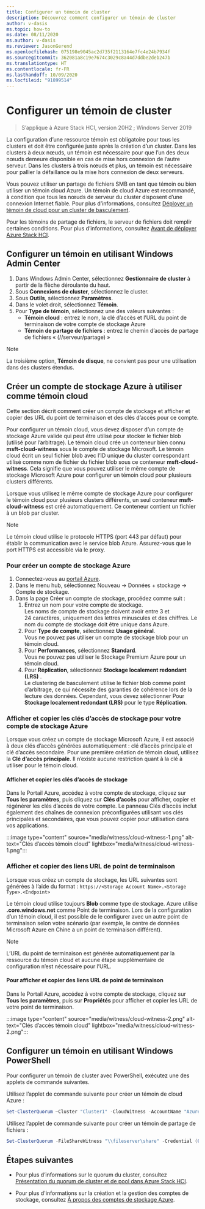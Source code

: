 ```yaml
---
title: Configurer un témoin de cluster
description: Découvrez comment configurer un témoin de cluster
author: v-dasis
ms.topic: how-to
ms.date: 08/11/2020
ms.author: v-dasis
ms.reviewer: JasonGerend
ms.openlocfilehash: 075198e9045ac2d735f2113164e7fc4e24b7934f
ms.sourcegitcommit: 362081a8c19e7674c3029c8a44d7ddbe2deb247b
ms.translationtype: HT
ms.contentlocale: fr-FR
ms.lasthandoff: 10/09/2020
ms.locfileid: "91899514"
---
```

# <a name="set-up-a-cluster-witness"></a>Configurer un témoin de cluster

> S’applique à Azure Stack HCI, version 20H2 ; Windows Server 2019

La configuration d’une ressource témoin est obligatoire pour tous les clusters et doit être configurée juste après la création d’un cluster. Dans les clusters à deux nœuds, un témoin est nécessaire pour que l’un des deux nœuds demeure disponible en cas de mise hors connexion de l’autre serveur. Dans les clusters à trois nœuds et plus, un témoin est nécessaire pour pallier la défaillance ou la mise hors connexion de deux serveurs.  

Vous pouvez utiliser un partage de fichiers SMB en tant que témoin ou bien utiliser un témoin cloud Azure. Un témoin de cloud Azure est recommandé, à condition que tous les nœuds de serveur du cluster disposent d’une connexion Internet fiable. Pour plus d’informations, consultez [Déployer un témoin de cloud pour un cluster de basculement](/windows-server/failover-clustering/deploy-cloud-witness).

Pour les témoins de partage de fichiers, le serveur de fichiers doit remplir certaines conditions. Pour plus d’informations, consultez [Avant de déployer Azure Stack HCI](before-you-start.md).

## <a name="set-up-a-witness-using-windows-admin-center"></a>Configurer un témoin en utilisant Windows Admin Center

1. Dans Windows Admin Center, sélectionnez **Gestionnaire de cluster** à partir de la flèche déroulante du haut.
1. Sous **Connexions de cluster**, sélectionnez le cluster.
1. Sous **Outils**, sélectionnez **Paramètres**.
1. Dans le volet droit, sélectionnez **Témoin**.
1. Pour **Type de témoin**, sélectionnez une des valeurs suivantes :
      - **Témoin cloud** : entrez le nom, la clé d’accès et l’URL du point de terminaison de votre compte de stockage Azure
      - **Témoin de partage de fichiers** : entrez le chemin d’accès de partage de fichiers « (//serveur/partage) »

> [!NOTE]
> La troisième option, **Témoin de disque**, ne convient pas pour une utilisation dans des clusters étendus.

## <a name="create-an-azure-storage-account-to-use-as-a-cloud-witness"></a>Créer un compte de stockage Azure à utiliser comme témoin cloud

Cette section décrit comment créer un compte de stockage et afficher et copier des URL du point de terminaison et des clés d’accès pour ce compte.

Pour configurer un témoin cloud, vous devez disposer d’un compte de stockage Azure valide qui peut être utilisé pour stocker le fichier blob (utilisé pour l’arbitrage). Le témoin cloud crée un conteneur bien connu **msft-cloud-witness** sous le compte de stockage Microsoft. Le témoin cloud écrit un seul fichier blob avec l’ID unique du cluster correspondant utilisé comme nom de fichier du fichier blob sous ce conteneur **msft-cloud-witness**. Cela signifie que vous pouvez utiliser le même compte de stockage Microsoft Azure pour configurer un témoin cloud pour plusieurs clusters différents.

Lorsque vous utilisez le même compte de stockage Azure pour configurer le témoin cloud pour plusieurs clusters différents, un seul conteneur **msft-cloud-witness** est créé automatiquement. Ce conteneur contient un fichier à un blob par cluster.

> [!NOTE]  
> Le témoin cloud utilise le protocole HTTPS (port 443 par défaut) pour établir la communication avec le service blob Azure. Assurez-vous que le port HTTPS est accessible via le proxy.

### <a name="to-create-an-azure-storage-account"></a>Pour créer un compte de stockage Azure

1. Connectez-vous au [portail Azure](https://portal.azure.com).
1. Dans le menu hub, sélectionnez Nouveau -> Données + stockage -> Compte de stockage.
1. Dans la page Créer un compte de stockage, procédez comme suit :
    1. Entrez un nom pour votre compte de stockage.
    <br>Les noms de compte de stockage doivent avoir entre 3 et 24 caractères, uniquement des lettres minuscules et des chiffres. Le nom du compte de stockage doit être unique dans Azure.
    1. Pour **Type de compte**, sélectionnez **Usage général**.
    <br>Vous ne pouvez pas utiliser un compte de stockage blob pour un témoin cloud.
    1. Pour **Performances**, sélectionnez **Standard**.
    <br>Vous ne pouvez pas utiliser le Stockage Premium Azure pour un témoin cloud.
    1. Pour **Réplication**, sélectionnez **Stockage localement redondant (LRS)** .
    <br>Le clustering de basculement utilise le fichier blob comme point d’arbitrage, ce qui nécessite des garanties de cohérence lors de la lecture des données. Cependant, vous devez sélectionner Pour **Stockage localement redondant (LRS)** pour le type **Réplication**.

### <a name="view-and-copy-storage-access-keys-for-your-azure-storage-account"></a>Afficher et copier les clés d’accès de stockage pour votre compte de stockage Azure

Lorsque vous créez un compte de stockage Microsoft Azure, il est associé à deux clés d’accès générées automatiquement : clé d’accès principale et clé d’accès secondaire. Pour une première création de témoin cloud, utilisez la **Clé d’accès principale**. Il n’existe aucune restriction quant à la clé à utiliser pour le témoin cloud.  

#### <a name="to-view-and-copy-storage-access-keys"></a>Afficher et copier les clés d’accès de stockage

Dans le Portail Azure, accédez à votre compte de stockage, cliquez sur **Tous les paramètres**, puis cliquez sur **Clés d’accès** pour afficher, copier et régénérer les clés d’accès de votre compte. Le panneau Clés d’accès inclut également des chaînes de connexion préconfigurées utilisant vos clés principales et secondaires, que vous pouvez copier pour utilisation dans vos applications.

:::image type="content" source="media/witness/cloud-witness-1.png" alt-text="Clés d’accès témoin cloud" lightbox="media/witness/cloud-witness-1.png":::

### <a name="view-and-copy-endpoint-url-links"></a>Afficher et copier des liens URL de point de terminaison

Lorsque vous créez un compte de stockage, les URL suivantes sont générées à l’aide du format : `https://<Storage Account Name>.<Storage Type>.<Endpoint>`  

Le témoin cloud utilise toujours **Blob** comme type de stockage. Azure utilise **.core.windows.net** comme Point de terminaison. Lors de la configuration d’un témoin cloud, il est possible de le configurer avec un autre point de terminaison selon votre scénario (par exemple, le centre de données Microsoft Azure en Chine a un point de terminaison différent).  

> [!NOTE]  
> L’URL du point de terminaison est générée automatiquement par la ressource du témoin cloud et aucune étape supplémentaire de configuration n’est nécessaire pour l’URL.  

#### <a name="to-view-and-copy-endpoint-url-links"></a>Pour afficher et copier des liens URL de point de terminaison

Dans le Portail Azure, accédez à votre compte de stockage, cliquez sur **Tous les paramètres**, puis sur **Propriétés** pour afficher et copier les URL de votre point de terminaison.  

:::image type="content" source="media/witness/cloud-witness-2.png" alt-text="Clés d’accès témoin cloud" lightbox="media/witness/cloud-witness-2.png":::  

## <a name="set-up-a-witness-using-windows-powershell"></a>Configurer un témoin en utilisant Windows PowerShell

Pour configurer un témoin de cluster avec PowerShell, exécutez une des applets de commande suivantes.

Utilisez l’applet de commande suivante pour créer un témoin de cloud Azure :

```powershell
Set-ClusterQuorum –Cluster "Cluster1" -CloudWitness -AccountName "AzureStorageAccountName" -AccessKey "AzureStorageAccountAccessKey"
```

Utilisez l’applet de commande suivante pour créer un témoin de partage de fichiers :

```powershell
Set-ClusterQuorum -FileShareWitness "\\fileserver\share" -Credential (Get-Credential)
```

## <a name="next-steps"></a>Étapes suivantes

- Pour plus d’informations sur le quorum du cluster, consultez [Présentation du quorum de cluster et de pool dans Azure Stack HCI](../concepts/quorum.md).

- Pour plus d'informations sur la création et la gestion des comptes de stockage, consultez [À propos des comptes de stockage Azure](/azure/storage/common/storage-account-create).